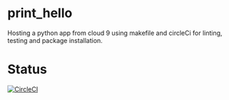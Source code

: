 # print_hello
Hosting a python app from cloud 9 using makefile and circleCi for linting, testing and package installation.


# Status
[![CircleCI](https://dl.circleci.com/status-badge/img/gh/lukhee/print_hello/tree/main.svg?style=svg)](https://dl.circleci.com/status-badge/redirect/gh/lukhee/print_hello/tree/main)
